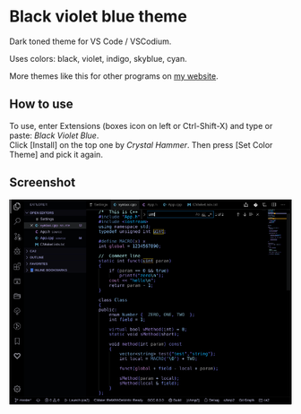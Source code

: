 # Black violet blue theme

Dark toned theme for VS Code / VSCodium.  

Uses colors: black, violet, indigo, skyblue, cyan.

More themes like this for other programs on [my website](http://cryham.tuxfamily.org/themes/).

## How to use

To use, enter Extensions (boxes icon on left or Ctrl-Shift-X) and type or paste: *Black Violet Blue*.  
Click [Install] on the top one by *Crystal Hammer*. Then press [Set Color Theme] and pick it again.

## Screenshot

![](https://raw.githubusercontent.com/cryham/vscode-black-violet-blue/master/images/screenshot.png)
